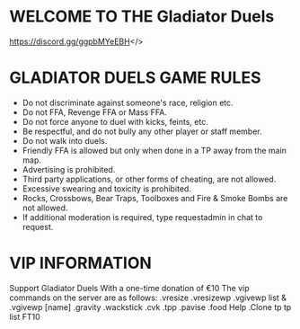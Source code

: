 # WELCOME TO THE **Gladiator Duels**
<a id="GLADIATOR DUELS DISCORD">https://discord.gg/ggpbMYeEBH</>

# GLADIATOR DUELS GAME RULES

- Do not discriminate against someone's race, religion etc. 
- Do not FFA, Revenge FFA or Mass FFA. 
- Do not force anyone to duel with kicks, feints, etc. 
- Be respectful, and do not bully any other player or staff member. 
- Do not walk into duels. 
- Friendly FFA is allowed but only when done in a TP away from the main map. 
- Advertising is prohibited. 
- Third party applications, or other forms of cheating, are not allowed. 
- Excessive swearing and toxicity is prohibited. 
- Rocks, Crossbows, Bear Traps, Toolboxes and Fire & Smoke Bombs are not allowed.
- If additional moderation is required, type requestadmin in chat to request.

# VIP INFORMATION

Support Gladiator Duels With a one-time donation of €10
The vip commands on the server are as follows:
.vresize
.vresizewp
.vgivewp list & .vgivewp [name]
.gravity
.wackstick
.cvk
.tpp
.pavise
.food
Help
.Clone
tp
tp list
FT10
